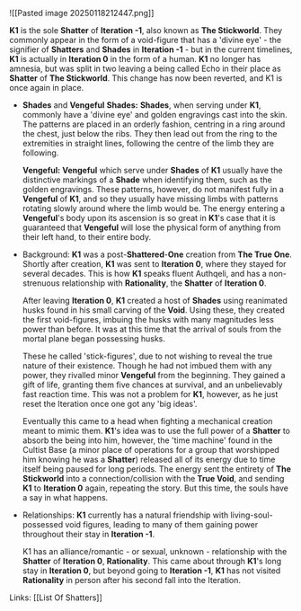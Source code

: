 ![[Pasted image 20250118212447.png]]

**K1** is the sole **Shatter** of **Iteration -1**, also known as **The Stickworld**. They commonly appear in the form of a void-figure that has a 'divine eye' - the signifier of **Shatters** and **Shades** in **Iteration -1** - but in the current timelines, **K1** is actually in **Iteration 0** in the form of a human. **K1** no longer has amnesia, but was split in two leaving a being called Echo in their place as **Shatter** of **The Stickworld**. This change has now been reverted, and K1 is once again in place. 

* **Shades** and **Vengeful**
     **Shades:**
     **Shades**, when serving under **K1**, commonly have a 'divine eye' and golden engravings cast into the skin. The patterns are placed in an orderly fashion, centring in a ring around the chest, just below the ribs. They then lead out from the ring to the extremities in straight lines, following the centre of the limb they are following.

     **Vengeful:**
     **Vengeful** which serve under **Shades** of **K1** usually have the distinctive markings of a **Shade** when identifying them, such as the golden engravings. These patterns, however, do not manifest fully in a **Vengeful** of **K1**, and so they usually have missing limbs with patterns rotating slowly around where the limb would be. The energy entering a **Vengeful**'s body upon its ascension is so great in **K1**'s case that it is guaranteed that **Vengeful** will lose the physical form of anything from their left hand, to their entire body.

* Background:
     **K1** was a post-**Shattered**-**One** creation from **The True One**. Shortly after creation, **K1** was sent to **Iteration 0**, where they stayed for several decades. This is how **K1** speaks fluent Authqeli, and has a non-strenuous relationship with **Rationality**, the **Shatter** of **Iteration 0**.
     
     After leaving **Iteration 0**, **K1** created a host of **Shades** using reanimated husks found in his small carving of the **Void**. Using these, they created the first void-figures, imbuing the husks with many magnitudes less power than before. It was at this time that the arrival of souls from the mortal plane began possessing husks.
     
     These he called 'stick-figures', due to not wishing to reveal the true nature of their existence. Though he had not imbued them with any power, they rivalled minor **Vengeful** from the beginning. They gained a gift of life, granting them five chances at survival, and an unbelievably fast reaction time. This was not a problem for **K1**, however, as he just reset the Iteration once one got any 'big ideas'. 
     
     Eventually this came to a head when fighting a mechanical creation meant to mimic them. **K1**'s idea was to use the full power of a **Shatter** to absorb the being into him, however, the 'time machine' found in the Cultist Base (a minor place of operations for a group that worshipped him knowing he was a **Shatter**) released all of its energy due to time itself being paused for long periods. The energy sent the entirety of **The Stickworld** into a connection/collision with the **True Void**, and sending **K1** to **Iteration 0** again, repeating the story. But this time, the souls have a say in what happens.

* Relationships:
     **K1** currently has a natural friendship with living-soul-possessed void figures, leading to many of them gaining power throughout their stay in **Iteration -1**.

     K1 has an alliance/romantic - or sexual, unknown - relationship with the **Shatter** of **Iteration 0**, **Rationality**. This came about through **K1**'s long stay in **Iteration 0**, but beyond going to **Iteration -1**, **K1** has not visited **Rationality** in person after his second fall into the Iteration.

Links:
[[List Of Shatters]]